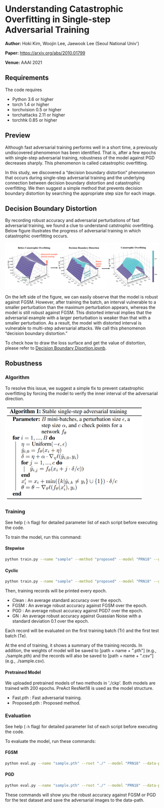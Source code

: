 
# Understanding Catastrophic Overfitting in Single-step Adversarial Training

**Author:** Hoki Kim, Woojin Lee, Jaewook Lee (Seoul National Univ')

**Paper:** https://arxiv.org/abs/2010.01799

**Venue:** AAAI 2021



## Requirements

The code requires

* Python 3.6 or higher
* torch 1.4 or higher
* torchvision 0.5 or higher
* torchattacks 2.11 or higher
* torchhk 0.85 or higher



## Preview

Although fast adversarial training performs well in a short time, a previously undiscovered phenomenon has been identified. That is, after a few epochs with single-step adversarial training, robustness of the model against PGD decreases sharply. This phenomenon is called catastrophic overfitting. 



In this study, we discovered a “decision boundary distortion” phenomenon that occurs during single-step adversarial training and the underlying connection between decision boundary distortion and catastrophic overfitting. We then suggest a simple method that prevents decision boundary distortion by searching the appropriate step size for each image. 



## Decision Boundary Distortion

By recording robust accuracy and adversarial perturbations of fast adversarial training, we found a clue to understand catstrophic overfitting. Below figure illustrates the progress of adversarial training in which catastrophic overfitting occurs.

![image-20201215231641446](README.assets/image-20201215231641446.png)

On the left side of the figure, we can easily observe that the model is robust against FGSM. However, after training the batch, an interval vulnerable to a smaller perturbation than the maximum perturbation appears, whereas the model is still robust against FGSM. This distorted interval implies that the adversarial example with a larger perturbation is weaker than that with a smaller perturbation. As a result, the model with distorted interval is vulnerable to multi-step adversarial attacks. We call this phenomenon “decision boundary distortion.”



To check how to draw the loss surface and get the value of distortion, please refer to [Decision Boundary Disortion.ipynb](https://github.com/Harry24k/catastrophic-overfitting/blob/main/Decision%20Boundary%20Disortion.ipynb).



## Robustness

### Algorithm

To resolve this issue, we suggest a simple fix to prevent catastrophic overfitting by forcing the model to verify the inner interval of the adversarial direction.

<img src="README.assets/image-20201215232459218.png" alt="image-20201215232459218" style="zoom: 67%;" />

### Training

See help (`-h` flag) for detailed parameter list of each script before executing the code.

To train the model, run this command:

#### Stepwise

```bash
python train.py --name "sample" --method "proposed" --model "PRN18" --gpu 0 --scheduler "Stepwise" --epochs 200 --eps 8 --alpha 10 --c 3 --inf-batch 1024 --path "./" --save-type "None"
```

#### Cyclic

```bash
python train.py --name "sample" --method "proposed" --model "PRN18" --gpu 0 --scheduler "Cyclic" --epochs 30 --eps 8 --alpha 10 --c 3 --inf-batch 1024 --path "./" --save-type "None"
```



Then, training records will be printed every epoch.

* Clean : An average standard accuracy over the epoch.
* FGSM : An average robust accuracy against FGSM over the epoch.
* PGD : An average robust accuracy against PGD7 over the epoch.
* GN : An average robust accuracy against Guassian Noise with a standard deviation 0.1 over the epoch.

Each record will be evaluated on the first training batch (Tr) and the first test batch (Te).

At the end of training, it shows a summary of the training records. In addition, the weights of model will be saved to [path + name + ".pth"] (e.g., ./sample.pth) and the records will also be saved to [path + name + ".csv"] (e.g., ./sample.csv).



#### Pretrained Model

We uploaded pretrained models of two methods in './ckp'. Both models are trained with 200 epochs. PreAct ResNet18 is used as the model structure.

* Fast.pth : Fast adversarial training.
* Proposed.pth : Proposed method.



### Evaluation

See help (`-h` flag) for detailed parameter list of each script before executing the code.

To evaluate the model, run these commands:

#### FGSM

```bash
python eval.py --name "sample.pth" --root "./" --model "PRN18" --data-path "FGSM.pt" --gpu 0 --method "FGSM" --eps 8
```

#### PGD

```bash
python eval.py --name "sample.pth" --root "./" --model "PRN18" --data-path "PGD.pt" --gpu 0 --method "PGD" --eps 8 --alpha 2 --steps 50 --restart 10
```

These commands will show you the robust accuracy against FGSM or PGD for the test dataset and save the adversarial images to the data-path.
